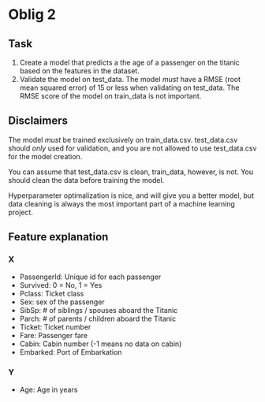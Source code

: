 # Oblig 2

## Task

1. Create a model that predicts a the age of a passenger on the titanic based on the features in the dataset. 
2. Validate the model on test_data. The model _must_ have a RMSE (root mean squared error) of 15 or less when validating on test_data. The RMSE score of the model on train_data is not important.

## Disclaimers

The model _must_ be trained exclusively on train_data.csv. test_data.csv should _only_ used for validation, and you are not allowed to use test_data.csv for the model creation.

You can assume that test_data.csv is clean, train_data, however, is not. You should clean the data before training the model.

Hyperparameter optimalization is nice, and will give you a better model, but data cleaning is always the most important part of a machine learning project.

## Feature explanation

### X
- PassengerId: Unique id for each passenger
- Survived: 0 = No, 1 = Yes
- Pclass: Ticket class
- Sex: sex of the passenger
- SibSp: # of siblings / spouses aboard the Titanic
- Parch: # of parents / children aboard the Titanic
- Ticket: Ticket number
- Fare: Passenger fare
- Cabin: Cabin number (-1 means no data on cabin)
- Embarked: Port of Embarkation

### Y
- Age: Age in years

